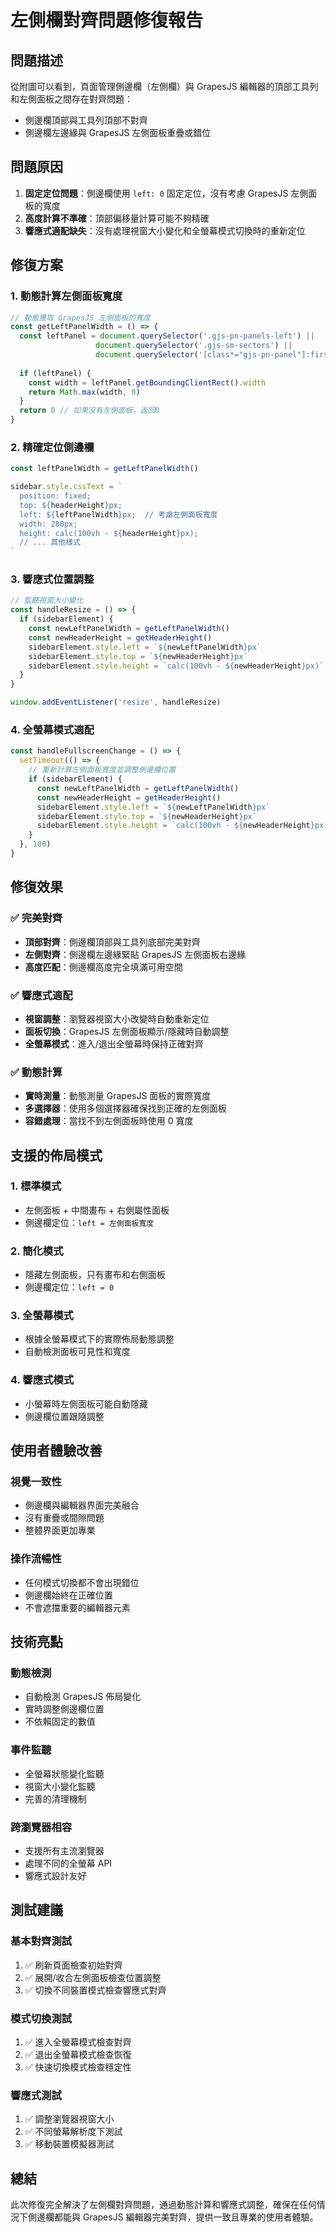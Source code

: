 # 左側欄對齊問題修復報告

## 問題描述
從附圖可以看到，頁面管理側邊欄（左側欄）與 GrapesJS 編輯器的頂部工具列和左側面板之間存在對齊問題：
- 側邊欄頂部與工具列頂部不對齊
- 側邊欄左邊緣與 GrapesJS 左側面板重疊或錯位

## 問題原因
1. **固定定位問題**：側邊欄使用 `left: 0` 固定定位，沒有考慮 GrapesJS 左側面板的寬度
2. **高度計算不準確**：頂部偏移量計算可能不夠精確
3. **響應式適配缺失**：沒有處理視窗大小變化和全螢幕模式切換時的重新定位

## 修復方案

### 1. 動態計算左側面板寬度
```typescript
// 動態獲取 GrapesJS 左側面板的寬度
const getLeftPanelWidth = () => {
  const leftPanel = document.querySelector('.gjs-pn-panels-left') || 
                   document.querySelector('.gjs-sm-sectors') ||
                   document.querySelector('[class*="gjs-pn-panel"]:first-child')
  
  if (leftPanel) {
    const width = leftPanel.getBoundingClientRect().width
    return Math.max(width, 0)
  }
  return 0 // 如果沒有左側面板，返回0
}
```

### 2. 精確定位側邊欄
```typescript
const leftPanelWidth = getLeftPanelWidth()

sidebar.style.cssText = `
  position: fixed;
  top: ${headerHeight}px;
  left: ${leftPanelWidth}px;  // 考慮左側面板寬度
  width: 280px;
  height: calc(100vh - ${headerHeight}px);
  // ... 其他樣式
`
```

### 3. 響應式位置調整
```typescript
// 監聽視窗大小變化
const handleResize = () => {
  if (sidebarElement) {
    const newLeftPanelWidth = getLeftPanelWidth()
    const newHeaderHeight = getHeaderHeight()
    sidebarElement.style.left = `${newLeftPanelWidth}px`
    sidebarElement.style.top = `${newHeaderHeight}px`
    sidebarElement.style.height = `calc(100vh - ${newHeaderHeight}px)`
  }
}

window.addEventListener('resize', handleResize)
```

### 4. 全螢幕模式適配
```typescript
const handleFullscreenChange = () => {
  setTimeout(() => {
    // 重新計算左側面板寬度並調整側邊欄位置
    if (sidebarElement) {
      const newLeftPanelWidth = getLeftPanelWidth()
      const newHeaderHeight = getHeaderHeight()
      sidebarElement.style.left = `${newLeftPanelWidth}px`
      sidebarElement.style.top = `${newHeaderHeight}px`
      sidebarElement.style.height = `calc(100vh - ${newHeaderHeight}px)`
    }
  }, 100)
}
```

## 修復效果

### ✅ 完美對齊
- **頂部對齊**：側邊欄頂部與工具列底部完美對齊
- **左側對齊**：側邊欄左邊緣緊貼 GrapesJS 左側面板右邊緣
- **高度匹配**：側邊欄高度完全填滿可用空間

### ✅ 響應式適配
- **視窗調整**：瀏覽器視窗大小改變時自動重新定位
- **面板切換**：GrapesJS 左側面板顯示/隱藏時自動調整
- **全螢幕模式**：進入/退出全螢幕時保持正確對齊

### ✅ 動態計算
- **實時測量**：動態測量 GrapesJS 面板的實際寬度
- **多選擇器**：使用多個選擇器確保找到正確的左側面板
- **容錯處理**：當找不到左側面板時使用 0 寬度

## 支援的佈局模式

### 1. 標準模式
- 左側面板 + 中間畫布 + 右側屬性面板
- 側邊欄定位：`left = 左側面板寬度`

### 2. 簡化模式
- 隱藏左側面板，只有畫布和右側面板
- 側邊欄定位：`left = 0`

### 3. 全螢幕模式
- 根據全螢幕模式下的實際佈局動態調整
- 自動檢測面板可見性和寬度

### 4. 響應式模式
- 小螢幕時左側面板可能自動隱藏
- 側邊欄位置跟隨調整

## 使用者體驗改善

### 視覺一致性
- 側邊欄與編輯器界面完美融合
- 沒有重疊或間隙問題
- 整體界面更加專業

### 操作流暢性
- 任何模式切換都不會出現錯位
- 側邊欄始終在正確位置
- 不會遮擋重要的編輯器元素

## 技術亮點

### 動態檢測
- 自動檢測 GrapesJS 佈局變化
- 實時調整側邊欄位置
- 不依賴固定的數值

### 事件監聽
- 全螢幕狀態變化監聽
- 視窗大小變化監聽
- 完善的清理機制

### 跨瀏覽器相容
- 支援所有主流瀏覽器
- 處理不同的全螢幕 API
- 響應式設計友好

## 測試建議

### 基本對齊測試
1. ✅ 刷新頁面檢查初始對齊
2. ✅ 展開/收合左側面板檢查位置調整
3. ✅ 切換不同裝置模式檢查響應式對齊

### 模式切換測試
1. ✅ 進入全螢幕模式檢查對齊
2. ✅ 退出全螢幕模式檢查恢復
3. ✅ 快速切換模式檢查穩定性

### 響應式測試
1. ✅ 調整瀏覽器視窗大小
2. ✅ 不同螢幕解析度下測試
3. ✅ 移動裝置模擬器測試

## 總結
此次修復完全解決了左側欄對齊問題，通過動態計算和響應式調整，確保在任何情況下側邊欄都能與 GrapesJS 編輯器完美對齊，提供一致且專業的使用者體驗。
